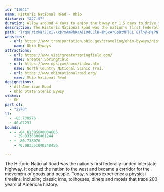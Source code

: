 ```yaml
---
id: "15641"
name: Historic National Road - Ohio
distance: "227.87"
duration: Allow around 4 days to enjoy the byway or 1.5 days to drive the byway.
description: The Historic National Road was the nation's first federally funded interstate highway.  It opened the nation to the west and became a corridor for the movement of goods and people. Today, visitors experience a physical timeline, including classic inns, tollhouses, diners and motels that trace 200 years of American history.
path: "}rqsFrixkN?JCxI\\xB?xAm@hKaAlIOdCClB~BhSxArGpDtMPlCL`ETlh@~@zPN`AtJtXbDzLrAfErBnErBrFNdAKx@aFzHaDjHmGbPk@xBMjA?z@bCtXO`Be@~AaBtDa@^YJeA?_G_AoAEgHrEcB`Bu@lBc@|CiA~U?rBn@rNr@lCbArBnAdA~PzJ|CjClDvDrFfIlAlCd@rBR~C?zFmArJhAh[XvVvAdYpA`MFxBWxBwB`Gk@`Co@xEIjCHfATpAfBnEZjAHl@?vA}Dnc@i@pDu@lB}B~DgEpI{K`Sk@zA]~AEpANrB`B~HFtAKfBO|@mCnJi@rDMpBGbCD~D~@fM?lBUxBcA`D{GtPuAfCqHdLu@bBy@dCe@rB]~BU`F_@bNi@fFi@vB_AfCmSva@cBhFo@dDmDtUoAdMc@jFExANrET`C\\dB`Ix\\d@~CfDhY^rE`BdLd@lEdAjHn@tBbCpDt@xAXfAb@`CJjCElEUfDi@fFCjAFxA~A|JPvDEzGUrIKjUDrCDf@pHpa@Z|B`I`dAl@pDtAvFf@dET`PN|E`AvZpAh[hAfwADpNE~HShJY`IiBxP_@hHq@rFSrE}@tk@ErGN`Gl@tHj@lEvH~\\bAdHd@`Hf@nU@hJhAvcARtHdBvV^fIVhKCzTD`R^vNfDn`Av@tHbLjq@lA|IIz@@jAv@zFzLdz@xB`NhNdYp@|@dBdA}@tn@c@`KYnD_AfIyApI{G`Xo@xCi@xCu@pG_AjL}@fNOfF?fD^vEr@|DrAvE~BvEnAdBnHrIv@rAhArC\\fBn@G\\FvE|An@t@XpAMzDsGdc@YfCi@rJIlIRzqAJ`EXrD`Fxd@ZdFFvEW|Gq@bH}AfH{BfHkA`D_@bBOhAi@jK_@EYF]dAuAnNOjD?bEf@lIZnRGzDaBpi@DfDx@vPDJXFDxFlAnq@p@lQLvGQjH]tFC~DDdBVdBn@bCt@|DHnCLrAHxIMnD_@xBm@lAeAbAXfAZxC`@lBZ`Dx@pn@n@nNd@`Dr@nI~BnPr@fJb@jBx@`AhCjAlAr@V`@`@pAjAk@RlE@pCLn@iBfMcChLiAxHm@jGKzG@bHlBj`@NrL_@bH}Cb_@KtB?bE?`EVnHbA`JfF|XhAfIRxCXlHcAtrAUrL]bJe@nHo@~Gs@lHiD~VsF`\\uBvNWtEIpGHhEVpE|@lHx@bEtHvXtTfv@bDhTe@ZrFv]rChVfFhx@vCr_@`@pAzBzEn@rCd@rD|Cd[dDxZBdEi@vZR`GP`D|@fIxKha@P`@xAjJvEq@HxBlDd\\xEr_@rAvFbAtBfCxHpAlGzJnp@lDvVNfDC~KQtEsBhUiA`FiEzNWrBKlBTfIv@~d@ZzCbBrJj@`Cr@rBnA|A|@`BTjAAfFDfAxEpS}DbAuA?YgDu@eFoHjv@iDn`@YrER|LdAJ]tHK~EH~_@n@|s@RnLTjEr@nKrBtQzM`pA|A`IrEpPd@t@tBnEhDfFjDxGhKnQxEvI|GfP~Ofb@INe@bJoAxLm@hIHrCRRCx@rBbA^z@?fAa@pASZEdAT~@^f@Xt@IzAYf@_Av@eC`AaBx@y@r@_AxAS|@?^Lh@j@bAX~@CxBi@`CvAxFNnCZlKfAnKIvBiArDUfBCfArAfMb@pPFnAR`@?`Qh@lb@I`F_EbWaEtUyDrVc@lDg@rIg@rC]~CQ`IDfFJj@JnIdDpb@r@`HXtEdB`ObA`G~@xD~D`MLz@{@jmAj@fAz@fAxLtMyAjFqGtRiBnDi@rAUdBExBF~@b@dCzBzFnClE|GzGre@vc@e@nBhCjInAtF\\lC^xG~Dlg@`AbQ@lJr@fI~CdRX\\^@`FjeBb@~Ht@lHxAbItA`Frc@jjArBbHbBrHrAdJt@lHbHx{@pAlKrCbRfVvvAdA`Jn@pJNpGBzHCjEeB`f@DxHPrGf@`G|BbNVbCX|Db@fLtAxh@VfETzNTrF|Bx]bExd@hAbOfD~_@x@vHbEhd@x@|ElBzI}@d@Ib@h@rIBlAgB`XI`DLlA~AnGXz@bAtAnAx@h@nX]`C{@rCOfADpATjAzDhHjInQ`JbQnFfLQlEGnK\\lFn@~Ed@zApCbDn@bAx@pBjA~Dx@hF\\~A~@xAx@`@tCpZpAxKx@nJxBlSfSrcBV`FKjE]rEuAbLU`Jd@fLdCtQ|C|QjKpr@tEtYtQv}@x@zGNxIIbD_@bE_AzFs@nBsDxM_ArFg@`FB`Ed@zF|UbzAx@hExAvJb@|BbBvFxAxD`BxFpBzJ`^~kBhSriAx@xCh@zA`AlBnIzNjCpFtCpJv@~Ez@tOb@ff@VxIl@`GjHd[xBh[_@zJEzDJdAdArFb@dApFfIbBbDn@dBx@xCbBnItCdLfCyArFnIx@dT?~GvAfP~@zDXfD?vB}@hJSr@UlDRd@@r@OfEO|AUjMErMYlMc@~]i@~WvD~Gb@~Ah@zDDrAEx@cCzLmBnIoAvDgBlDeRz\\oAxC{DrOiAlDiAxBiDbJy@rD]lCUrEKdGEtClCh[FlBGfAw@pDQ`@}AlB}D~D_@v@s@tBu@vDBXwCnPkC|MwQ~eA{@tFq@fGc@lFa@lKS`HThTfEjgAh@nKxAnPzOfpAbBnRR|F?tWCfGy@hYe@|Ho@~G}@zIo@`Ee@~CyArHmA~E}EnPiBhLi@bHsA?o@Po@d@i@`@_@n@YtAS|T[bUSr@wCrFYdHc@nEa@~BCr@jDtvADx[^rQ\\ZMhS[rzBh@pIt@vEdCnM|BlJ`GxWi@b@Kh@x@dGhCtWlBvON`CVhB`BjOvEj_@nAlK`Itq@bB_@~Bxb@h@tNXxd@d@~d@ArBm@vLiAfQyFvbA}AzJcHj^_@rCWtCiB~Z{IvdByC|e@gD|f@KdIJxDvApZhAjPD`FOlHwCzs@uAxd@}Cbv@oAlQeIzeAkDdc@a@nGAtAJvGxAtTXlGHrD?`F_A`l@CzGiCrtBaDn|BoCp|BmBdpBoAjcBEhBM\\WjWJ|Dc@te@R~E~BxWjJfjAdB`SvBtYr@btADj[r@|sADrMEfGw@hn@QfKo@lj@Y|M}@rr@yBhwARjc@^p`@NdWMpPLjJ@|Lx@v|@Rx^b@j[Pb`@NtJ?fLf@lf@Nl_@TnU?tNRtn@IdGi@zKyBtRs@hHc@fGY`HClHV|`@\\bKn@dI|E~_@d@nFb@rKt@zmBb@drBhBrpDb@`gA^x`@Xlo@^r\\JXv@liAj@xmAr@flBJp`@Kx@Rln@ClGYpWNdAi@zo@gIxxIyArkBkAhaB_CzcEA|Ph@|MxBp_@_e@fFbHnnApIfsAnQ`yCbA|QlCjc@n@tO`IvpEHfGEF?RdAln@bC~nAnAjt@TdIvClfBXtMNlAnAbq@KJ?\\NnRtD|`CJ`DJd@ZbRRhNGv@?bDpAzy@x@zd@fG`fEvFhvBbBde@z@~RlAxTJXHx@t@|Pl@hS~@~c@RnONfEnAzn@n@|SE~A@jD`An`@^nV`Aj_@LtJxBdaAh@b\\RtFlExwBfKfwFhAxf@~A~`AbAjc@|AfbAErANnYxAv}@nAto@PfQfApk@nAlm@pG`~DXfHXfC~@rEc@XOXbAlj@l@vc@PbHx@V]~DKfH`DrlBjB|oApExlAr@|SrB`pAnCv{AvDnbCZtHEfDbDfuBv@DWlH?|K^p\\bB~gArE`}Dv@pX~E`lAZfV@pNbCtgBXt]SxaHRrAOx[?rONb|BK`@MbC_@`Ek@rCJl@hAj@mErfBm@vYoAbc@gCfjAkBpwAG~GLlDu@z@p@rCVjDPfH|Ajq@t@hTl@rVIhBQjAuFnPYjBE`A^lHb@tS~Dzn@tWdoEfPfyCpI~yAbCje@jWpqFdFdcA|KtqBvCxfBf@b_@|IlbA|Etg@vCz\\jJj{AjAtUpAjShQr|CtAbTbCzb@vLl~B|Aj]XzAXj@n@ZxARhTdB|T[hStA~Hp@`QfErBl@lAl@rZ`Z^`AFx@Cv@}AtFgH~d@gChQq@tDmEnYc@jD?lHi@zAu@v@y@X}~@FsNRgCPn]bqJ`G||AjGddBVrCr@rChA`CxA|AxAz@bA^xBRlMA`CRhCl@hCbA`DhBlCdC~DxFbt@hkAT~@cBlAo@hAiDpMcA~BcV|[qZ~VoAj@iBXnDbu@l@nRhB~b@h@rIvB`g@`AjZpJrxBz]pqIpJzwBfg@voJlXfaFfAhOj@rLv@v^`@zZlEltBn@x`@lCbwAzOneEzFfwAbE~gAvFpwAbTtbG|IpjCxFp_BpFdeB~G~rB`LhuDdBpe@InAR~QhGlcB"
websites:
  - url: https://www.transportation.ohio.gov/traveling/ohio-byways/historic-national-road
    name: Ohio Byways
attractions:
  - url: https://www.visitgreaterspringfield.com/
    name: Greater Springfield
  - url: https://www.nps.gov/noco/index.htm
    name: North Country National Scenic Trail
  - url: https://www.ohionationalroad.org/
    name: Ohio National Road
designations:
  - All-American Road
  - Ohio State Scenic Byway
states:
  - OH
part of:
  - "2278"
ll:
  - -80.738976
  - 40.07231
bounds:
  - - -84.81385800004665
    - 39.8336300001244
  - - -80.738976
    - 40.083351000248456

---
```


The Historic National Road was the nation's first federally funded interstate highway.  It opened the nation to the west and became a corridor for the movement of goods and people. Today, visitors experience a physical timeline, including classic inns, tollhouses, diners and motels that trace 200 years of American history.
